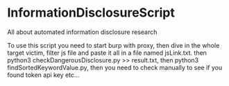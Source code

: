 # InformationDisclosureScript
All about automated information disclosure research


To use this script you need to start burp with proxy, then dive in the whole target victim, filter  js file  and paste it all in a file named jsLink.txt. then python3 checkDangerousDisclosure.py >> result.txt, then python3 findSortedKeywordValue.py, then you need to check manually to see if you found token api key etc...
